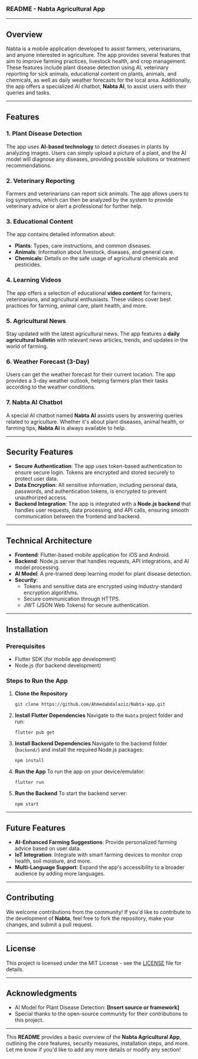 ### README - Nabta Agricultural App

---

## Overview
Nabta is a mobile application developed to assist farmers, veterinarians, and anyone interested in agriculture. The app provides several features that aim to improve farming practices, livestock health, and crop management. These features include plant disease detection using AI, veterinary reporting for sick animals, educational content on plants, animals, and chemicals, as well as daily weather forecasts for the local area. Additionally, the app offers a specialized AI chatbot, **Nabta AI**, to assist users with their queries and tasks.

---

## Features

### 1. **Plant Disease Detection**
The app uses **AI-based technology** to detect diseases in plants by analyzing images. Users can simply upload a picture of a plant, and the AI model will diagnose any diseases, providing possible solutions or treatment recommendations.

### 2. **Veterinary Reporting**
Farmers and veterinarians can report sick animals. The app allows users to log symptoms, which can then be analyzed by the system to provide veterinary advice or alert a professional for further help.

### 3. **Educational Content**
The app contains detailed information about:
- **Plants**: Types, care instructions, and common diseases.
- **Animals**: Information about livestock, diseases, and general care.
- **Chemicals**: Details on the safe usage of agricultural chemicals and pesticides.

### 4. **Learning Videos**
The app offers a selection of educational **video content** for farmers, veterinarians, and agricultural enthusiasts. These videos cover best practices for farming, animal care, plant health, and more.

### 5. **Agricultural News**
Stay updated with the latest agricultural news. The app features a **daily agricultural bulletin** with relevant news articles, trends, and updates in the world of farming.

### 6. **Weather Forecast (3-Day)**
Users can get the weather forecast for their current location. The app provides a 3-day weather outlook, helping farmers plan their tasks according to the weather conditions.

### 7. **Nabta AI Chatbot**
A special AI chatbot named **Nabta AI** assists users by answering queries related to agriculture. Whether it's about plant diseases, animal health, or farming tips, **Nabta AI** is always available to help.

---

## Security Features

- **Secure Authentication**: The app uses token-based authentication to ensure secure login. Tokens are encrypted and stored securely to protect user data.
- **Data Encryption**: All sensitive information, including personal data, passwords, and authentication tokens, is encrypted to prevent unauthorized access.
- **Backend Integration**: The app is integrated with a **Node.js backend** that handles user requests, data processing, and API calls, ensuring smooth communication between the frontend and backend.

---

## Technical Architecture

- **Frontend**: Flutter-based mobile application for iOS and Android.
- **Backend**: Node.js server that handles requests, API integrations, and AI model processing.
- **AI Model**: A pre-trained deep learning model for plant disease detection.
- **Security**: 
  - Tokens and sensitive data are encrypted using industry-standard encryption algorithms.
  - Secure communication through HTTPS.
  - JWT (JSON Web Tokens) for secure authentication.

---

## Installation

### Prerequisites
- Flutter SDK (for mobile app development)
- Node.js (for backend development)

### Steps to Run the App

1. **Clone the Repository**
   ```
   git clone https://github.com/Ahmedabdalaziz/Nabta-app.git
   ```

2. **Install Flutter Dependencies**
   Navigate to the `Nabta` project folder and run:
   ```
   flutter pub get
   ```

3. **Install Backend Dependencies**
   Navigate to the backend folder (`backend/`) and install the required Node.js packages:
   ```
   npm install
   ```

4. **Run the App**
   To run the app on your device/emulator:
   ```
   flutter run
   ```

5. **Run the Backend**
   To start the backend server:
   ```
   npm start
   ```

---

## Future Features

- **AI-Enhanced Farming Suggestions**: Provide personalized farming advice based on user data.
- **IoT Integration**: Integrate with smart farming devices to monitor crop health, soil moisture, and more.
- **Multi-Language Support**: Expand the app's accessibility to a broader audience by adding more languages.

---

## Contributing

We welcome contributions from the community! If you'd like to contribute to the development of **Nabta**, feel free to fork the repository, make your changes, and submit a pull request.

---

## License

This project is licensed under the MIT License - see the [LICENSE](LICENSE) file for details.

---

## Acknowledgments

- AI Model for Plant Disease Detection: **[Insert source or framework]**
- Special thanks to the open-source community for their contributions to this project.

---

This **README** provides a basic overview of the **Nabta Agricultural App**, outlining the core features, security measures, installation steps, and more. Let me know if you'd like to add any more details or modify any section!
